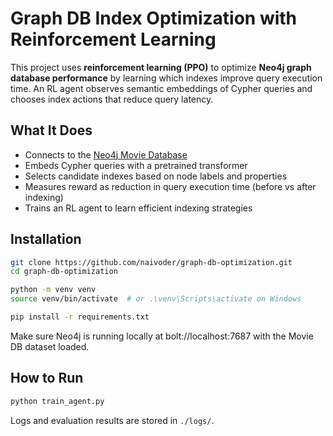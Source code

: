 # Graph DB Index Optimization with Reinforcement Learning

This project uses **reinforcement learning (PPO)** to optimize **Neo4j graph database performance** by learning which indexes improve query execution time. An RL agent observes semantic embeddings of Cypher queries and chooses index actions that reduce query latency.

## What It Does

- Connects to the [Neo4j Movie Database](https://neo4j.com/docs/getting-started/data-model/)
- Embeds Cypher queries with a pretrained transformer
- Selects candidate indexes based on node labels and properties
- Measures reward as reduction in query execution time (before vs after indexing)
- Trains an RL agent to learn efficient indexing strategies

## Installation

```bash
git clone https://github.com/naivoder/graph-db-optimization.git
cd graph-db-optimization

python -m venv venv
source venv/bin/activate  # or .\venv\Scripts\activate on Windows

pip install -r requirements.txt
```

Make sure Neo4j is running locally at bolt://localhost:7687 with the Movie DB dataset loaded.

## How to Run

```bash
python train_agent.py
```

Logs and evaluation results are stored in `./logs/`.
